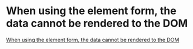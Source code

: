 # When using the element form, the data cannot be rendered to the DOM
[When using the element form, the data cannot be rendered to the DOM](https://aiwithcloud.com/2022/09/19/when_using_the_element_form_the_data_cannot_be_rendered_to_the_dom/)